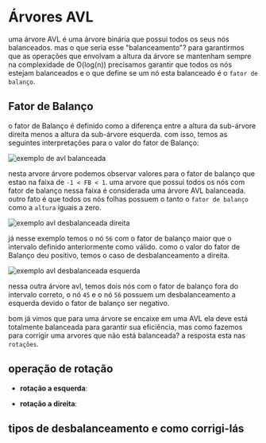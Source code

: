 # Árvores AVL

uma árvore AVL é uma árvore binária que possui todos os seus nós balanceados. mas o que seria esse "balanceamento"? para garantirmos que as operações que envolvam a altura da árvore se mantenham sempre na complexidade de O(log(n)) precisamos garantir que todos os nós estejam balanceados e o que define se um nó esta balanceado é o `fator de balanço`.

## Fator de Balanço 

o fator de Balanço é definido como a diferença entre a altura da sub-árvore direita menos a altura da sub-árvore esquerda. com isso, temos as seguintes interpretações para o valor do fator de Balanço:

![exemplo de avl balanceada](https://github.com/CarlosG18/edi_dca0208/blob/main/conteudos/arvore/exemplo_avl.png)

nesta arvore árvore podemos observar valores para o fator de balanço que estao na faixa de `-1 < FB < 1`. uma arvore que possui todos os nós com fator de balanço nessa faixa é considerada uma árvore AVL balanceada. outro fato é que todos os nós folhas possuem o tanto o `fator de balanço` como a `altura` iguais a zero.

![exemplo avl desbalanceada direita](https://github.com/CarlosG18/edi_dca0208/blob/main/conteudos/arvores/avl_direita.png)

já nesse exemplo temos o nó `56` com o fator de balanço maior que o intervalo definido anteriormente como válido. como o valor do fator de Balanço deu positivo, temos o caso de desbalanceamento a direita.

![exemplo avl desbalanceada esquerda](https://github.com/CarlosG18/edi_dca0208/blob/main/conteudos/arvores/avl_esquerda.png)

nessa outra árvore avl, temos dois nós com o fator de balanço fora do intervalo correto, o nó `45` e o nó `56` possuem um desbalanceamento a esquerda devido o fator de balanço ser negativo.

bom já vimos que para uma árvore se encaixe em uma AVL ela deve está totalmente balanceada para garantir sua eficiência, mas como fazemos para corrigir uma arvores que não está balanceada? a resposta esta nas `rotações`.

## operação de rotação

- **rotação a esquerda**:

- **rotação a direita**:

## tipos de desbalanceamento e como corrigi-lás